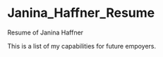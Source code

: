 # Janina_Haffner_Resume
Resume of Janina Haffner

This is a list of my capabilities for future empoyers.
